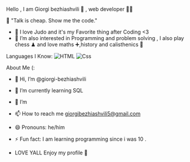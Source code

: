 Hello , I am Giorgi bezhiashvili 🧍 , web developer 👨‍💻

🚀 "Talk is cheap. Show me the code." 

- 🥋 I love Judo and it's my Favorite thing after Coding <3
- 👀 I’m also interested in Programming and problem solving , I also
   play chess ♟ and love maths ➕,history and calisthenics 💪

Languages I Know:
![HTML](https://www.shareicon.net/download/2016/08/01/639868_development.ico)
![Css](https://www.google.com/search?q=css+photo+100x100&sca_esv=41f72876b35066b9&rlz=1C1YTUH_enGE1036GE1036&udm=2&biw=1600&bih=773&sxsrf=AHTn8zraDZue_Q4_F0a7xZZTx-w_vuNRdQ%3A1742057166045&ei=zq7VZ_ywAserkdUP5tSDsQc&ved=0ahUKEwj8z73UxIyMAxXHVaQEHWbqIHYQ4dUDCBE&uact=5&oq=css+photo+100x100&gs_lp=EgNpbWciEWNzcyBwaG90byAxMDB4MTAwSJcWUJsEWKETcAF4AJABAJgB1gGgAfAMqgEDMi04uAEDyAEA-AEBmAICoALjAcICBhAAGAcYHsICBRAAGIAEwgIEEAAYHsICBhAAGAoYHpgDAIgGAZIHBTEuMC4xoAerBw&sclient=img#vhid=NtqUeNY6NkRD3M&vssid=mosaic)

About Me (:  
- 👋 Hi, I’m @giorgi-bezhiashvili
- 🌱 I’m currently learning SQL
- 💞️ I’m 
- 📫 How to reach me giorgibezhiashvili5@gmail.com
- 😄 Pronouns: he/him
- ⚡ Fun fact: I am learning programming since i was 10 .

- LOVE YALL Enjoy my profile 💞️
<!---
giorgi-bezhiashvili/giorgi-bezhiashvili is a ✨ special ✨ repository because its `README.md` (this file) appears on your GitHub profile.
You can click the Preview link to take a look at your changes.
--->
